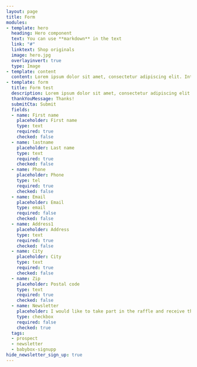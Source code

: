 ```yaml
---
layout: page
title: Form
modules:
- template: hero
  heading: Hero component
  text: You can use **markdown** in the text
  link: "#"
  linktext: Shop originals
  image: hero.jpg
  overlayinvert: true
  type: Image
- template: content
  content: Lorem ipsum dolor sit amet, consectetur adipiscing elit. Integer vel egestas sapien. Cras orci dolor, maximus et libero non, aliquam lobortis turpis.
- template: form
  title: Form test
  description: Lorem ipsum dolor sit amet, consectetur adipiscing elit. Integer vel egestas sapien.
  thankYouMessage: Thanks!
  submitCta: Submit
  fields:
  - name: First name
    placeholder: First name
    type: text
    required: true
    checked: false
  - name: lastname
    placeholder: Last name
    type: text
    required: true
    checked: false
  - name: Phone
    placeholder: Phone
    type: tel
    required: true
    checked: false
  - name: Email
    placeholder: Email
    type: email
    required: false
    checked: false
  - name: Address1
    placeholder: Address
    type: text
    required: true
    checked: false
  - name: City
    placeholder: City
    type: text
    required: true
    checked: false
  - name: Zip
    placeholder: Postal code
    type: text
    required: true
    checked: false
  - name: Newsletter
    placeholder: I would like to take part in the raffle and receive the Reima Japan newsletter.
    type: checkbox
    required: false
    checked: true
  tags:
  - prospect
  - newsletter
  - babybox-signupp
hide_newsletter_sign_up: true
---
```

